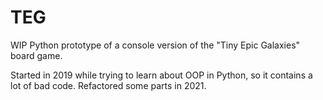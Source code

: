 # TEG
WIP Python prototype of a console version of the "Tiny Epic Galaxies" board game.

Started in 2019 while trying to learn about OOP in Python, so it contains a lot of bad code. Refactored some parts in 2021.
